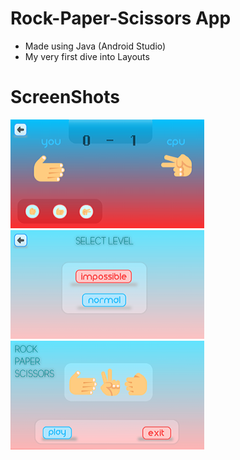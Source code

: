 # Rock-Paper-Scissors App
* Made using Java (Android Studio)
* My very first dive into Layouts

# ScreenShots
![alt text](https://github.com/LuckyCrack/RockPaperScissors/blob/master/ScreenShots/img2.png)
![alt text](https://github.com/LuckyCrack/RockPaperScissors/blob/master/ScreenShots/img3.png)
![alt text](https://github.com/LuckyCrack/RockPaperScissors/blob/master/ScreenShots/img4.png)
